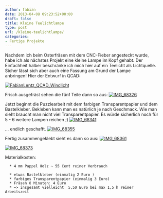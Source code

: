 ```yaml
---
author: fabian
date: 2013-04-08 09:23:52+00:00
draft: false
title: Kleine Teelichtlampe
type: post
url: /kleine-teelichtlampe/
categories:
- Fertige Projekte
---
```


Nachdem ich beim Osterfräsen mit dem CNC-Fieber angesteckt wurde, habe ich als nächstes Projekt eine kleine Lampe im Kopf gehabt.<!-- more --> Der Einfachheit halber beschränke ich mich hier auf ein Teelicht als Lichtquelle. Sicher lässt sich aber auch eine Fassung am Grund der Lampe anbringen! Hier der Entwurf in QCAD:

[![FabianLentz_QCAD_Windlicht](/wp-content/uploads/2013/04/FabianLentz_QCAD_Windlicht-300x157.jpg)
](/wp-content/uploads/2013/04/FabianLentz_QCAD_Windlicht.jpg)

Frisch ausgefräst sehen die fünf Teile dann so aus:
[![IMG_68326](/wp-content/uploads/2013/03/IMG_68326-300x199.jpg)
](/wp-content/uploads/2013/03/IMG_68326.jpg)

Jetzt beginnt die Puzzlearbeit mit dem farbigen Transparentpapier und dem Bastelkleber. Bekleben kann man es natürlich je nach Geschmack. Wie man sieht braucht man nicht viel Transparentpapier. Es würde sicherlich noch für 5 - 6 weitere Lampen reichen ;)
[![IMG_68341](/wp-content/uploads/2013/03/IMG_68341-300x199.jpg)
](/wp-content/uploads/2013/03/IMG_68341.jpg)

... endlich geschafft.
[![IMG_68355](/wp-content/uploads/2013/03/IMG_68355-300x199.jpg)
](/wp-content/uploads/2013/03/IMG_68355.jpg)

Fertig zusammengeklebt sieht es dann so aus:
[![IMG_68361](/wp-content/uploads/2013/03/IMG_68361-300x300.jpg)
](/wp-content/uploads/2013/03/IMG_68361.jpg)



[![IMG_68373](/wp-content/uploads/2013/03/IMG_68373-300x300.jpg)
](/wp-content/uploads/2013/03/IMG_68373.jpg)

Materialkosten:



	  * 4 mm Pappel Holz ~ 55 Cent reiner Verbrauch

	  * etwas Bastelkleber (einmalig 2 Euro )
	  * farbiges Transparentpapier (einmalig 3 Euro)
	  * Fräsen 8 Minuten: 4 Euro
	  * => insgesamt vielleicht  5,50 Euro bei max 1,5 h reiner Arbeitszeit

